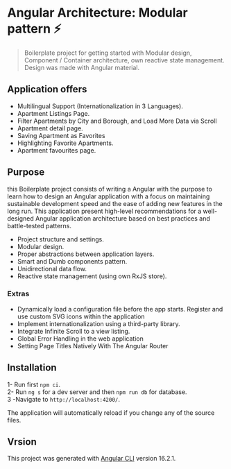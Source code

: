 # Angular Architecture: Modular pattern ⚡

> Boilerplate project for getting started with Modular design, Component / Container architecture, own reactive state management. Design was made with Angular material.

## Application offers
- Multilingual Support (Internationalization in 3 Languages).
- Apartment Listings Page.
- Filter Apartments by City and Borough, and Load More Data via Scroll
- Apartment detail page.
- Saving Apartment as Favorites
- Highlighting Favorite Apartments.
- Apartment favourites page.

## Purpose
this Boilerplate project consists of writing a Angular with the purpose to learn how to design an Angular application with a focus on maintaining sustainable development speed and the ease of adding new features in the long run.
This application present high-level recommendations for a well-designed Angular application architecture based on best practices and battle-tested patterns.

- Project structure and settings.
- Modular design.
- Proper abstractions between application layers.
- Smart and Dumb components pattern.
- Unidirectional data flow.
- Reactive state management (using own RxJS store).

### Extras
- Dynamically load a configuration file before the app starts.</div>
 Register and use custom SVG icons within the application</div>
- Implement internationalization using a third-party library.</div>
- Integrate Infinite Scroll to a view listing.</div>
- Global Error Handling in the web application</div>
- Setting Page Titles Natively With The Angular Router</div>


## Installation

1- Run first `npm ci`.  
2- Run `ng s` for a dev server and then `npm run db` for database.  
3 -Navigate to `http://localhost:4200/`.  

The application will automatically reload if you change any of the source files.


## Vrsion
This project was generated with [Angular CLI](https://github.com/angular/angular-cli) version 16.2.1.
